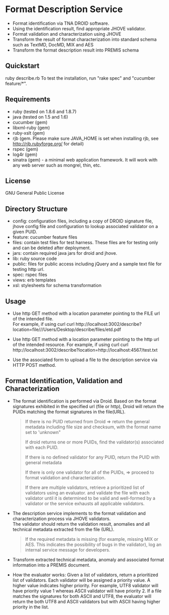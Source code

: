 Format Description Service
==========================
* Format identification via TNA DROID software.
* Using the identification result, find appropriate JHOVE validator.  
* Format validation and characterization using JHOVE
* Transform the result of format characterization into standard schema such as TextMD, DocMD, MIX and AES
* Transform the format description result into PREMIS schema

Quickstart
----------
ruby describe.rb
To test the installation, run "rake spec" and "cucumber feature/*".

Requirements
------------
* ruby (tested on 1.8.6 and 1.8.7)
* java (tested on 1.5 and 1.6)
* cucumber (gem)
* libxml-ruby (gem)
* ruby-xslt (gem)
* rjb (gem. Please make sure JAVA_HOME is set when installing rjb, see http://rjb.rubyforge.org/ for detail)
* rspec (gem)
* log4r (gem)
* sinatra (gem) - a minimal web application framework.  It will work with any web server such as mongrel, thin, etc.

License
-------
GNU General Public License

Directory Structure
-------------------
* config: configuration files, including a copy of DROID signature file, jhove config file 
  and configuration to lookup associated validator on a given PUID.
* feature: cucumber feature files
* files: contain test files for test harness. These files are for testing only and can be deleted after deployment.
* jars: contain required java jars for droid and jhove.
* lib: ruby source code
* public: files for public access including jQuery and a sample text file for testing http url.
* spec: rspec files
* views: erb templates
* xsl: stylesheets for schema transformation

Usage
-----
* Use http GET method with a location parameter pointing to the FILE url of the intended file.  
  For example, if using curl
  curl http://localhost:3002/describe?location=file///Users/Desktop/describe/files/etd.pdf

* Use http GET method with a location parameter pointing to the http url of the intended resource.
  For example, if using curl
  curl http://localhost:3002/describe?location=http://localhost:4567/test.txt

* Use the associated form to upload a file to the description service via HTTP POST method.

Format Identification, Validation and Characterization
------------------------------------------------------------------------
* The format identification is performed via Droid.  Based on the format signatures 
  exhibited in the specified url (file or http), Droid will return the PUIDs matching the 
  format signatures in the file(URL).
  > If there is no PUID returned from Droid => return the general metadata including file size and 
  > checksum, with the format name set to 'unknown" 
  >
  > If droid returns one or more PUIDs, find the validator(s) associated with each PUID.
  >
  > If there is no defined validator for any PUID, return the PUID with general metadata
  >
  > If there is only one validator for all of the PUIDs, => proceed to format validation and characterization.
  >
  > If there are multiple validators, retrieve a prioritized list of validators using an evaluator.
  > and validate the file with each validator until it is determined to be valid and well-formed 
  > by a validator or the service exhausts all applicable validators.

* The description service implements to the format validation and characterization process via JHOVE validators.  
  The validator should return the validation result, anomalies and all technical metadata extracted from the file (URL). 
  > If the required metadata is missing (for example, missing MIX or AES.  This indicates the possibility of  bugs 
  > in the validator), log an internal service message for developers. 

* Transform extracted technical metadata, anomaly and associated format information into a PREMIS document.

* How the evaluator works:  Given a list of validators, return a prioritized list of validators.  Each validator will be 
 assigned a priority value.  A higher value indicates higher priority.  For example, UTF8 validator will 
 have priority value 1 whereas ASCII validator will have priority 2.  If a file matches the signatures for 
 both ASCII and UTF8, the evaluator will return the both UTF8 and ASCII validators but with ASCII having 
 higher priority in the list.

